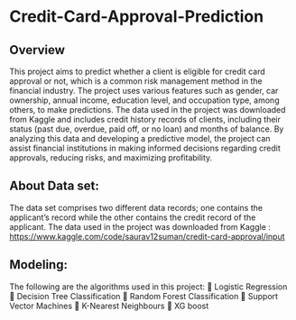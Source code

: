 # Credit-Card-Approval-Prediction

## Overview
This project aims to predict whether a client is eligible for credit card approval or not, which is a common risk management method in the financial industry. The project uses various features such as gender, car ownership, annual income, education level, and occupation type, among others, to make predictions. The data used in the project was downloaded from Kaggle and includes credit history records of clients, including their status (past due, overdue, paid off, or no loan) and months of balance. By analyzing this data and developing a predictive model, the project can assist financial institutions in making informed decisions regarding credit approvals, reducing risks, and maximizing profitability.

## About Data set:
The data set comprises two different data records; one contains the applicant’s record while the other contains the credit record of the applicant.
The data used in the project was downloaded from Kaggle : https://www.kaggle.com/code/saurav12suman/credit-card-approval/input

## Modeling:
The following are the algorithms used in this project:
 Logistic Regression
 Decision Tree Classification
 Random Forest Classification
 Support Vector Machines
 K-Nearest Neighbours
 XG boost
